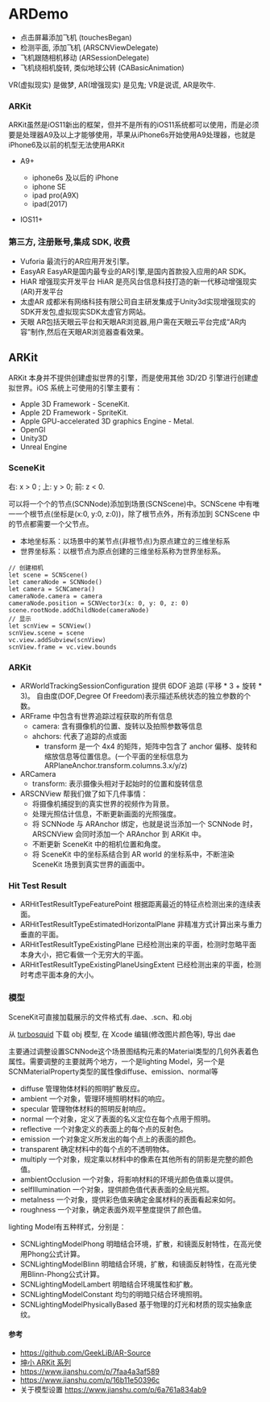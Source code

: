 # ARDemo

+ 点击屏幕添加飞机 (touchesBegan)
+ 检测平面, 添加飞机 (ARSCNViewDelegate)
+ 飞机跟随相机移动 (ARSessionDelegate)
+ 飞机绕相机旋转, 类似地球公转 (CABasicAnimation)


VR(虚拟现实) 是做梦, AR(增强现实) 是见鬼; VR是说谎, AR是吹牛.

### ARKit

ARKit虽然是iOS11新出的框架，但并不是所有的iOS11系统都可以使用，而是必须要是处理器A9及以上才能够使用，苹果从iPhone6s开始使用A9处理器，也就是iPhone6及以前的机型无法使用ARKit

+ A9+
	+ iphone6s 及以后的 iPhone 
	+ iphone SE
	+ ipad pro(A9X)
	+ ipad(2017)

+ IOS11+

### 第三方, 注册账号,集成 SDK, 收费

+ Vuforia 最流行的AR应用开发引擎。
+ EasyAR EasyAR是国内最专业的AR引擎,是国内首款投入应用的AR SDK。
+ HiAR 增强现实开发平台 HiAR 是亮风台信息科技打造的新一代移动增强现实(AR)开发平台
+ 太虚AR 成都米有网络科技有限公司自主研发集成于Unity3d实现增强现实的SDK开发包,虚拟现实SDK太虚官方网站。
+ 天眼 AR包括天眼云平台和天眼AR浏览器,用户需在天眼云平台完成“AR内容”制作,然后在天眼AR浏览器查看效果。

## ARKit

ARKit 本身并不提供创建虚拟世界的引擎，而是使用其他 3D/2D 引擎进行创建虚拟世界。iOS 系统上可使用的引擎主要有：

+ Apple 3D Framework - SceneKit.
+ Apple 2D Framework - SpriteKit.
+ Apple GPU-accelerated 3D graphics Engine - Metal.
+ OpenGl
+ Unity3D
+ Unreal Engine

### SceneKit

右: x > 0 ; 上: y > 0; 前: z < 0.

可以将一个个的节点(SCNNode)添加到场景(SCNScene)中。SCNScene 中有唯一一个根节点(坐标是(x:0, y:0, z:0))，除了根节点外，所有添加到 SCNScene 中的节点都需要一个父节点。

+ 本地坐标系：以场景中的某节点(非根节点)为原点建立的三维坐标系
+ 世界坐标系：以根节点为原点创建的三维坐标系称为世界坐标系。

```
// 创建相机
let scene = SCNScene()
let cameraNode = SCNNode()
let camera = SCNCamera()
cameraNode.camera = camera
cameraNode.position = SCNVector3(x: 0, y: 0, z: 0)
scene.rootNode.addChildNode(cameraNode)
// 显示
let scnView = SCNView()
scnView.scene = scene
vc.view.addSubview(scnView)
scnView.frame = vc.view.bounds

```

### ARKit


+ ARWorldTrackingSessionConfiguration 提供 6DOF 追踪 (平移 * 3 + 旋转 * 3)。
 自由度(DOF,Degree Of Freedom)表示描述系统状态的独立参数的个数。
+ ARFrame 中包含有世界追踪过程获取的所有信息
	+ camera: 含有摄像机的位置、旋转以及拍照参数等信息
	+ ahchors: 代表了追踪的点或面
 		+ transform 是一个 4x4 的矩阵，矩阵中包含了 anchor 偏移、旋转和缩放信息等位置信息。(一个平面的坐标信息为 ARPlaneAnchor.transform.columns.3.x/y/z)
+ ARCamera 
	+ transform: 表示摄像头相对于起始时的位置和旋转信息
+ ARSCNView 帮我们做了如下几件事情：
	+ 将摄像机捕捉到的真实世界的视频作为背景。
	+ 处理光照估计信息，不断更新画面的光照强度。
	+ 将 SCNNode 与 ARAnchor 绑定，也就是说当添加一个 SCNNode 时，ARSCNView 会同时添加一个 ARAnchor 到 ARKit 中。
	+ 不断更新 SceneKit 中的相机位置和角度。
	+ 将 SceneKit 中的坐标系结合到 AR world 的坐标系中，不断渲染 SceneKit 场景到真实世界的画面中。

### Hit Test Result

+ ARHitTestResultTypeFeaturePoint 根据距离最近的特征点检测出来的连续表面。
+ ARHitTestResultTypeEstimatedHorizontalPlane 非精准方式计算出来与重力垂直的平面。
+ ARHitTestResultTypeExistingPlane 已经检测出来的平面，检测时忽略平面本身大小，把它看做一个无穷大的平面。
+ ARHitTestResultTypeExistingPlaneUsingExtent 已经检测出来的平面，检测时考虑平面本身的大小。

### 模型

SceneKit可直接加载展示的文件格式有.dae、.scn、和.obj

从 [turbosquid](https://www.turbosquid.com/) 下载 obj 模型, 在 Xcode 编辑(修改图片颜色等), 导出 dae

主要通过调整设置SCNNode这个场景图结构元素的Material类型的几何外表着色属性。需要调整的主要就两个地方，一个是lighting Model，另一个是SCNMaterialProperty类型的属性像diffuse、emission、normal等

+ diffuse 管理物体材料的照明扩散反应。
+ ambient 一个对象，管理环境照明材料的响应。
+ specular 管理物体材料的照明反射响应。
+ normal 一个对象，定义了表面的名义定位在每个点用于照明。
+ reflective 一个对象定义的表面上的每个点的反射色。
+ emission 一个对象定义所发出的每个点上的表面的颜色。
+ transparent 确定材料中的每个点的不透明物体。
+ multiply 一个对象，规定乘以材料中的像素在其他所有的阴影是完整的颜色值。
+ ambientOcclusion 一个对象，将影响材料的环境光颜色值乘以提供。
+ selfIllumination 一个对象，提供颜色值代表表面的全局光照。
+ metalness 一个对象，提供彩色值来确定金属材料的表面看起来如何。
+ roughness 一个对象，确定表面外观平整度提供了颜色值。

lighting Model有五种样式，分别是：
+ SCNLightingModelPhong 明暗结合环境，扩散，和镜面反射特性，在高光使用Phong公式计算。
+ SCNLightingModelBlinn 明暗结合环境，扩散，和镜面反射特性，在高光使用Blinn-Phong公式计算。
+ SCNLightingModelLambert 明暗结合环境属性和扩散。
+ SCNLightingModelConstant 均匀的明暗只结合环境照明。
+ SCNLightingModelPhysicallyBased 基于物理的灯光和材质的现实抽象底纹。


#### 参考

+ https://github.com/GeekLiB/AR-Source
+ [坤小 ARKit 系列](http://blog.csdn.net/u013263917/article/details/72903174)
+ https://www.jianshu.com/p/7faa4a3af589
+ https://www.jianshu.com/p/16b11e50396c
+ 关于模型设置 https://www.jianshu.com/p/6a761a834ab9

